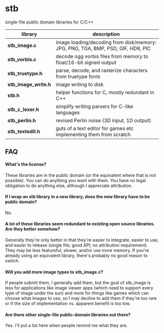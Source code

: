 stb
===

single-file public domain libraries for C/C++

library | description
--------- | ---------
**stb_image.c**       | image loading/decoding from disk/memory: JPG, PNG, TGA, BMP, PSD, GIF, HDR, PIC
**stb_vorbis.c**      | decode ogg vorbis files from memory to float/16-bit signed output
**stb_truetype.h**    | parse, decode, and rasterize characters from truetype fonts
**stb_image_write.h** | image writing to disk
**stb.h**             | helper functions for C, mostly redundant in C++
**stb_c_lexer.h**     | simplify writing parsers for C-like languages
**stb_perlin.h**      | revised Perlin noise (3D input, 1D output)
**stb_textedit.h**    | guts of a text editor for games etc implementing them from scratch

FAQ
---

#### What's the license?

These libraries are in the public domain (or the equivalent where that is not
possible). You can do anything you want with them. You have no legal obligation
to do anything else, although I appreciate attribution.

#### If I wrap an stb library in a new library, does the new library have to be public domain?

No.

#### A lot of these libraries seem redundant to existing open source libraries. Are they better somehow?

Generally they're only better in that they're easier to integrate,
easier to use, and easier to release (single file; good API; no
attribution requirement). They may be less featureful, slower,
and/or use more memory. If you're already using an equivalent
library, there's probably no good reason to switch.

#### Will you add more image types to stb_image.c?

If people submit them, I generally add them, but the goal of stb_image
is less for applications like image viewer apps (which need to support
every type of image under the sun) and more for things like games which
can choose what images to use, so I may decline to add them if they're
too rare or if the size of implementation vs. apparent benefit is too low.

#### Are there other single-file public-domain libraries out there?

Yes. I'll put a list here when people remind me what they are.


